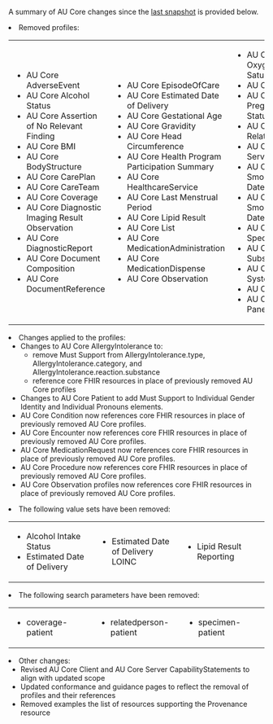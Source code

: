 <div class="note-to-contributors" markdown="1">

A summary of AU Core changes since the [last snapshot](https://hl7.org.au/fhir/core/0.2.2-preview/) is provided below. 

<li>Removed profiles:
<table border="0"> 
    <tr>
        <td width="30%"> 
            <ul>
                <li>AU Core AdverseEvent</li>
                <li>AU Core Alcohol Status</li>
                <li>AU Core Assertion of No Relevant Finding</li>
                <li>AU Core BMI</li>
                <li>AU Core BodyStructure</li>
                <li>AU Core CarePlan</li>
                <li>AU Core CareTeam</li>
                <li>AU Core Coverage</li>
                <li>AU Core Diagnostic Imaging Result Observation</li>
                <li>AU Core DiagnosticReport</li>
                <li>AU Core Document Composition</li>
                <li>AU Core DocumentReference</li>
            </ul>
        </td>
        <td width="30%"> 
            <ul>
                <li>AU Core EpisodeOfCare</li>
                <li>AU Core Estimated Date of Delivery</li>
                <li>AU Core Gestational Age</li>
                <li>AU Core Gravidity</li>
                <li>AU Core Head Circumference</li>
                <li>AU Core Health Program Participation Summary</li>
                <li>AU Core HealthcareService</li>
                <li>AU Core Last Menstrual Period</li>
                <li>AU Core Lipid Result</li>
                <li>AU Core List</li>
                <li>AU Core MedicationAdministration</li>
                <li>AU Core MedicationDispense</li>
                <li>AU Core Observation</li>
            </ul>
        </td>    
        <td width="30%"> 
            <ul>
                <li>AU Core Oxygen Saturation</li> 
                <li>AU Core Parity</li> 
                <li>AU Core Pregnancy Status</li> 
                <li>AU Core RelatedPerson</li> 
                <li>AU Core ServiceRequest</li> 
                <li>AU Core Smoking Cease Date</li> 
                <li>AU Core Smoking Start Date</li> 
                <li>AU Core Specimen</li> 
                <li>AU Core Substance</li> 
                <li>AU Core System Device</li> 
                <li>AU Core Task</li> 
                <li>AU Core Vitals Panel</li>                               
            </ul>
        </td>
    </tr>
</table>
</li>

<li>Changes applied to the profiles: 
    <ul>
        <li>Changes to AU Core AllergyIntolerance to:
            <ul>
                <li>remove Must Support from AllergyIntolerance.type, AllergyIntolerance.category, and AllergyIntolerance.reaction.substance</li>
                <li>reference core FHIR resources in place of previously removed AU Core profiles</li>
            </ul>
        </li>
        <li>Changes to AU Core Patient to add Must Support to Individual Gender Identity and Individual Pronouns elements.</li>
        <li>AU Core Condition now references core FHIR resources in place of previously removed AU Core profiles.</li>
        <li>AU Core Encounter now references core FHIR resources in place of previously removed AU Core profiles.</li>
        <li>AU Core MedicationRequest now references core FHIR resources in place of previously removed AU Core profiles.</li>
        <li>AU Core Procedure now references core FHIR resources in place of previously removed AU Core profiles.</li>
        <li>AU Core Observation profiles now references core FHIR resources in place of previously removed AU Core profiles.</li>
    </ul>    
</li>

<li>The following value sets have been removed:
    <table border="0"> 
        <tr>
        <td width="30%"> 
            <ul>
                <li>Alcohol Intake Status</li>
                <li>Estimated Date of Delivery</li>
            </ul>
        </td>
        <td width="30%"> 
            <ul>
               <li>Estimated Date of Delivery LOINC</li>
            </ul>
        </td>
        <td width="30%"> 
            <ul>
               <li>Lipid Result Reporting</li>
            </ul>
        </td>
        </tr>
    </table>
</li>

<li>The following search parameters have been removed:
    <table border="0"> 
        <tr>
            <td width="30%"> 
                <ul>
                    <li>coverage-patient</li>
                </ul>
            </td>
            <td width="30%"> 
                <ul>
                   <li>relatedperson-patient </li>
                </ul>
            </td>
            <td width="30%"> 
                <ul>
                    <li>specimen-patient</li>
                </ul>
            </td>
        </tr>
    </table>
</li>
<li>Other changes:
    <ul>
        <li>Revised AU Core Client and AU Core Server CapabilityStatements to align with updated scope</li>
        <li>Updated conformance and guidance pages to reflect the removal of profiles and their references</li>
        <li>Removed examples  the list of resources supporting the Provenance resource</li>
    </ul>
</li>
</div>
